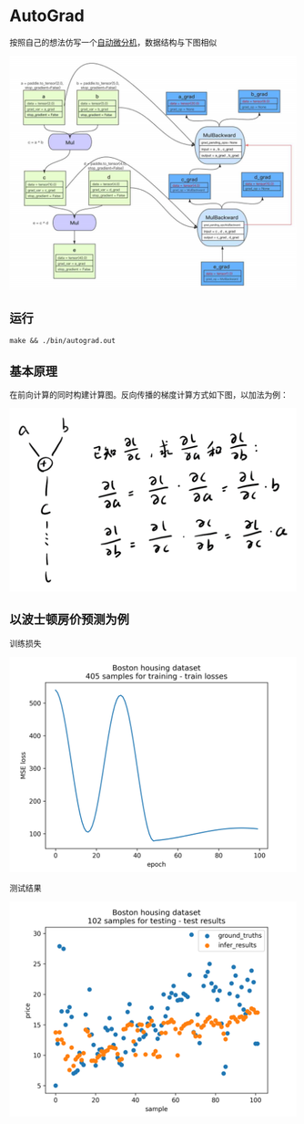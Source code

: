 # AutoGrad

按照自己的想法仿写一个[自动微分机](https://www.paddlepaddle.org.cn/documentation/docs/zh/guides/01_paddle2.0_introduction/basic_concept/autograd_cn.html)，数据结构与下图相似

![](./assets/autograd.png)

## 运行

```
make && ./bin/autograd.out
```

## 基本原理

在前向计算的同时构建计算图。反向传播的梯度计算方式如下图，以加法为例：

![](./assets/backward.png)
## 以波士顿房价预测为例

训练损失

![](./assets/train_loss.png)

测试结果

![](./assets/test.png)